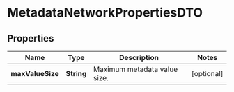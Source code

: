 

# MetadataNetworkPropertiesDTO


## Properties

| Name | Type | Description | Notes |
|------------ | ------------- | ------------- | -------------|
|**maxValueSize** | **String** | Maximum metadata value size. |  [optional] |



